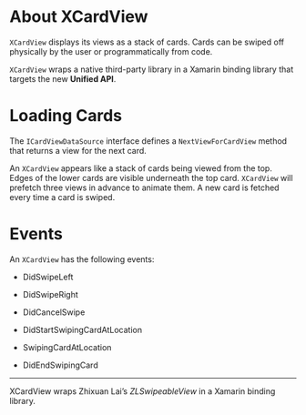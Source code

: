 
About XCardView
======================

`XCardView` displays its views as a stack of cards. Cards can be swiped off physically by the user or programmatically from code.

`XCardView` wraps a native third-party library in a Xamarin binding library that targets the new **Unified API**.

Loading Cards
=============

The `ICardViewDataSource` interface defines a `NextViewForCardView` method that returns a view for the next card.

An `XCardView` appears like a stack of cards being viewed from the top. Edges of the lower cards are visible underneath the top card. `XCardView` will prefetch three views in advance to animate them. A new card is fetched every time a card is swiped.

Events
======

An `XCardView` has the following events:

- DidSwipeLeft

- DidSwipeRight

- DidCancelSwipe

- DidStartSwipingCardAtLocation

- SwipingCardAtLocation

- DidEndSwipingCard

***

XCardView wraps Zhixuan Lai’s _ZLSwipeableView_ in a Xamarin binding library.